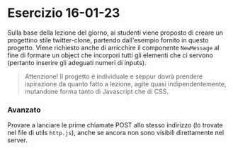 # Esercizio 16-01-23

Sulla base della lezione del giorno, ai studenti viene proposto di creare un progettino stile twitter-clone, partendo dall'esempio fornito in questo progetto.
Viene richiesto anche di arricchire il componente `NewMessage` al fine di formare un object che incorpori tutti gli elementi che ci servono (pertanto inserire gli adeguati numeri di inputs).

> Attenzione! Il progetto è individuale e seppur dovrà prendere ispirazione da quanto fatto a lezione, agite quasi indipendentemente, mutandone forma tanto di Javascript che di CSS.

### Avanzato

Provare a lanciare le prime chiamate POST allo stesso indirizzo (lo trovate nel file di utils `http.js`), anche se ancora non sono visibili direttamente nel server.
